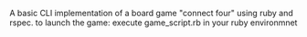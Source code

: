 A basic CLI implementation of a board game "connect four" using ruby and rspec.
to launch the game: execute game_script.rb in your ruby environmnet
